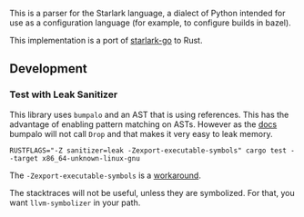 This is a parser for the Starlark language, a dialect of Python 
intended for use as a configuration language (for example, to
configure builds in bazel).

This implementation is a port of
[starlark-go](https://github.com/google/starlark-go) to Rust.

## Development

### Test with Leak Sanitizer

This library uses `bumpalo` and an AST that is using references. This has the
advantage of enabling pattern matching on ASTs. However as the [docs](https://docs.rs/bumpalo/latest/bumpalo/struct.Bump.html) bumpalo will not call `Drop` and that makes
it very easy to leak memory.

```
RUSTFLAGS="-Z sanitizer=leak -Zexport-executable-symbols" cargo test --target x86_64-unknown-linux-gnu
```

The `-Zexport-executable-symbols` is a [workaround](
https://github.com/rust-lang/rust/issues/111073#issuecomment-2104652448).

The stacktraces will not be useful, unless they are symbolized. For that, you
want `llvm-symbolizer` in your path.